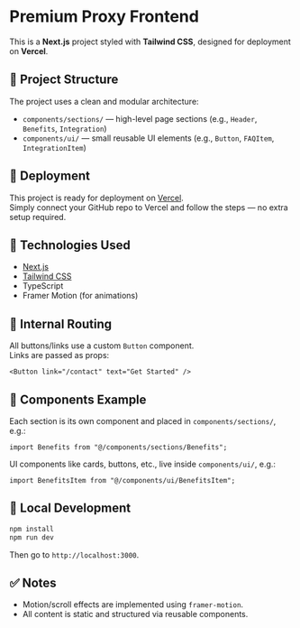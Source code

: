 
# Premium Proxy Frontend

This is a **Next.js** project styled with **Tailwind CSS**, designed for deployment on **Vercel**.

## 📁 Project Structure

The project uses a clean and modular architecture:

- `components/sections/` — high-level page sections (e.g., `Header`, `Benefits`, `Integration`)
- `components/ui/` — small reusable UI elements (e.g., `Button`, `FAQItem`, `IntegrationItem`)

## 🚀 Deployment

This project is ready for deployment on [Vercel](https://vercel.com).  
Simply connect your GitHub repo to Vercel and follow the steps — no extra setup required.

## 🧱 Technologies Used

- [Next.js](https://nextjs.org/)
- [Tailwind CSS](https://tailwindcss.com/)
- TypeScript
- Framer Motion (for animations)

## 🔗 Internal Routing

All buttons/links use a custom `Button` component.  
Links are passed as props:

```tsx
<Button link="/contact" text="Get Started" />
```

## 🧩 Components Example

Each section is its own component and placed in `components/sections/`, e.g.:

```tsx
import Benefits from "@/components/sections/Benefits";
```

UI components like cards, buttons, etc., live inside `components/ui/`, e.g.:

```tsx
import BenefitsItem from "@/components/ui/BenefitsItem";
```

## 🧪 Local Development

```bash
npm install
npm run dev
```

Then go to `http://localhost:3000`.

## ✅ Notes

- Motion/scroll effects are implemented using `framer-motion`.
- All content is static and structured via reusable components.
